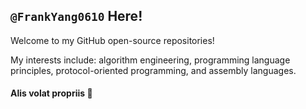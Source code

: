 ## `@FrankYang0610` Here!

Welcome to my GitHub open-source repositories!

My interests include: algorithm engineering, programming language principles, protocol-oriented programming, and assembly languages.

#### Alis volat propriis 🦅

